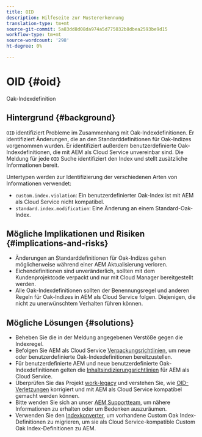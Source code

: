 ```yaml
---
title: OID
description: Hilfeseite zur Mustererkennung
translation-type: tm+mt
source-git-commit: 5a83dd8d08da974a5d775032b8dbea2593be9d15
workflow-type: tm+mt
source-wordcount: '298'
ht-degree: 0%

---
```



# OID {#oid}

Oak-Indexdefinition

## Hintergrund {#background}

`OID` identifiziert Probleme im Zusammenhang mit Oak-Indexdefinitionen. Er identifiziert Änderungen, die an den Standarddefinitionen für Oak-Indizes vorgenommen wurden. Er identifiziert außerdem benutzerdefinierte Oak-Indexdefinitionen, die mit AEM als Cloud Service unvereinbar sind. Die Meldung für jede `OID` Suche identifiziert den Index und stellt zusätzliche Informationen bereit.

Untertypen werden zur Identifizierung der verschiedenen Arten von Informationen verwendet:

* `custom.index.violation`: Ein benutzerdefinierter Oak-Index ist mit AEM als Cloud Service nicht kompatibel.
* `standard.index.modification`: Eine Änderung an einem Standard-Oak-Index.

## Mögliche Implikationen und Risiken {#implications-and-risks}

* Änderungen an Standarddefinitionen für Oak-Indizes gehen möglicherweise während einer AEM Aktualisierung verloren.
* Eichendefinitionen sind unveränderlich, sollten mit dem Kundenprojektcode verpackt und nur mit Cloud Manager bereitgestellt werden.
* Alle Oak-Indexdefinitionen sollten der Benennungsregel und anderen Regeln für Oak-Indizes in AEM als Cloud Service folgen. Diejenigen, die nicht zu unerwünschtem Verhalten führen können.

## Mögliche Lösungen {#solutions}

* Beheben Sie die in der Meldung angegebenen Verstöße gegen die Indexregel.
* Befolgen Sie AEM als Cloud Service [Verpackungsrichtlinien](https://experienceleague.adobe.com/docs/experience-manager-cloud-service/implementing/developing/aem-project-content-package-structure.html), um neue oder benutzerdefinierte Oak-Indexdefinitionen bereitzustellen.
* Für benutzerdefinierte AEM und neue benutzerdefinierte Oak-Indexdefinitionen gelten die [Inhaltsindizierungsrichtlinien](https://experienceleague.adobe.com/docs/experience-manager-cloud-service/operations/indexing.html#preparing-the-new-index-definition) für AEM als Cloud Service.
* Überprüfen Sie das Projekt [work-legacy](https://github.com/adobe/aem-guides-wknd-legacy/tree/code/oid) und verstehen Sie, wie [OID-Verletzungen](https://github.com/adobe/aem-guides-wknd-legacy/compare/main...code/oid) korrigiert und mit AEM als Cloud Service kompatibel gemacht werden können.
* Bitte wenden Sie sich an unser [AEM Supportteam](https://helpx.adobe.com/enterprise/using/support-for-experience-cloud.html), um nähere Informationen zu erhalten oder um Bedenken auszuräumen.
* Verwenden Sie den [Indexkonverter](https://experienceleague.adobe.com/docs/experience-manager-cloud-service/moving/refactoring-tools/index-converter.html#refactoring-tools), um vorhandene Custom Oak Index-Definitionen zu migrieren, um sie als Cloud Service-kompatible Custom Oak Index-Definitionen zu AEM.
